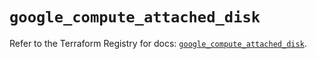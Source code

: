 # `google_compute_attached_disk`

Refer to the Terraform Registry for docs: [`google_compute_attached_disk`](https://registry.terraform.io/providers/hashicorp/google/5.17.0/docs/resources/compute_attached_disk).
